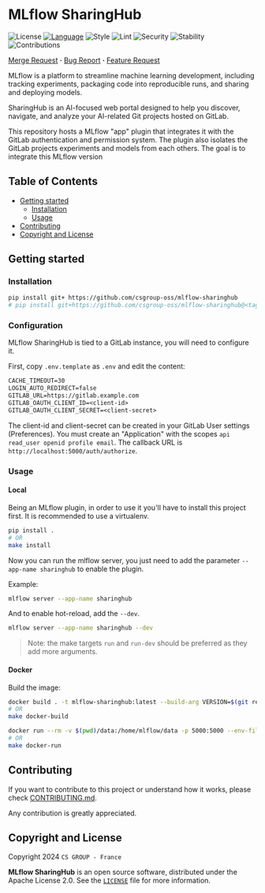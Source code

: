 # MLflow SharingHub

![License](https://img.shields.io/badge/license-MIT-yellow?style=flat-square)
[![Language](https://img.shields.io/badge/language-Python-3776ab?style=flat-square&logo=Python)](https://www.python.org/)
![Style](https://img.shields.io/badge/style-ruff-9a9a9a?style=flat-square)
![Lint](https://img.shields.io/badge/lint-ruff-brightgreen?style=flat-square)
![Security](https://img.shields.io/badge/security-bandit,%20pip%20audit-purple?style=flat-square)
![Stability](https://img.shields.io/badge/stability-experimental-orange?style=flat-square)
![Contributions](https://img.shields.io/badge/contributions-welcome-orange?style=flat-square)

[Merge Request]( https://github.com/csgroup-oss/mlflow-sharinghub/merge_requests) **·**
[Bug Report]( https://github.com/csgroup-oss/mlflow-sharinghub/issues/new?issuable_template=bug_report) **·**
[Feature Request]( https://github.com/csgroup-oss/mlflow-sharinghub/issues/new?issuable_template=feature_request)

MLflow is a platform to streamline machine learning development, including tracking experiments, packaging code into reproducible runs, and sharing and deploying models.

SharingHub is an AI-focused web portal designed to help you discover, navigate, and analyze your AI-related Git projects hosted on GitLab.

This repository hosts a MLflow "app" plugin that integrates it with the GitLab authentication and permission system. The plugin also isolates the GitLab projects experiments and models from each others. The goal is to integrate this MLflow version

## Table of Contents

- [Getting started](#getting-started)
  - [Installation](#installation)
  - [Usage](#usage)
- [Contributing](#contributing)
- [Copyright and License](#copyright-and-license)

## Getting started

### Installation

```bash
pip install git+ https://github.com/csgroup-oss/mlflow-sharinghub
# pip install git+https://github.com/csgroup-oss/mlflow-sharinghub@<tag>
```

### Configuration

MLflow SharingHub is tied to a GitLab instance, you will need to configure it.

First, copy `.env.template` as `.env` and edit the content:

```txt
CACHE_TIMEOUT=30
LOGIN_AUTO_REDIRECT=false
GITLAB_URL=https://gitlab.example.com
GITLAB_OAUTH_CLIENT_ID=<client-id>
GITLAB_OAUTH_CLIENT_SECRET=<client-secret>
```

The client-id and client-secret can be created in your GitLab User settings (Preferences).
You must create an "Application" with the scopes `api read_user openid profile email`.
The callback URL is `http://localhost:5000/auth/authorize`.

### Usage

#### Local

Being an MLflow plugin, in order to use it you'll have to install this project first. It is recommended to use a virtualenv.

```bash
pip install .
# OR
make install
```

Now you can run the mlflow server, you just need to add the parameter `--app-name sharinghub` to enable the plugin.

Example:

```bash
mlflow server --app-name sharinghub
```

And to enable hot-reload, add the `--dev`.

```bash
mlflow server --app-name sharinghub --dev
```

> Note: the make targets `run` and `run-dev` should be preferred as they add more arguments.

#### Docker

Build the image:

```bash
docker build . -t mlflow-sharinghub:latest --build-arg VERSION=$(git rev-parse --short HEAD)
# OR
make docker-build
```

```bash
docker run --rm -v $(pwd)/data:/home/mlflow/data -p 5000:5000 --env-file .env --name mlflow-sharinghub mlflow-sharinghub:latest
# OR
make docker-run
```

## Contributing

If you want to contribute to this project or understand how it works,
please check [CONTRIBUTING.md](./CONTRIBUTING.md).

Any contribution is greatly appreciated.

## Copyright and License

Copyright 2024 `CS GROUP - France`

**MLflow SharingHub**  is an open source software, distributed under the Apache License 2.0. See the [`LICENSE`](./LICENSE) file for more information.
